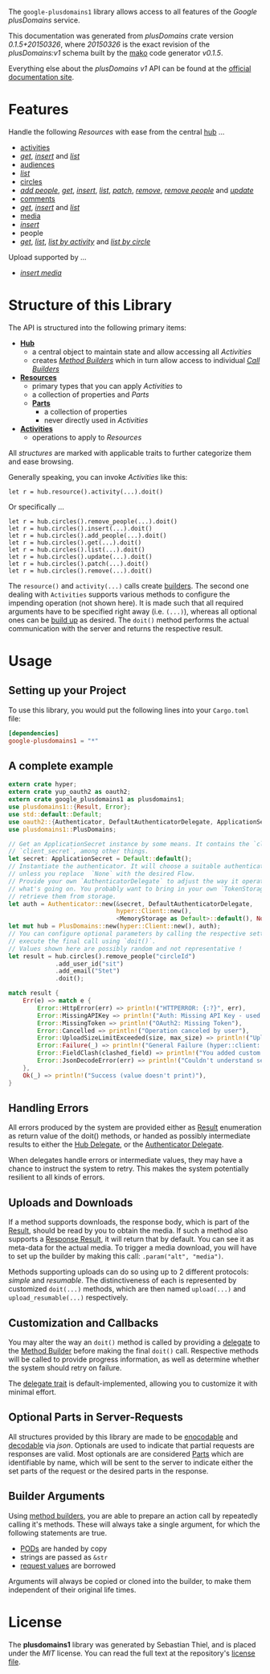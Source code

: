 <!---
DO NOT EDIT !
This file was generated automatically from 'src/mako/api/README.md.mako'
DO NOT EDIT !
-->
The `google-plusdomains1` library allows access to all features of the *Google plusDomains* service.

This documentation was generated from *plusDomains* crate version *0.1.5+20150326*, where *20150326* is the exact revision of the *plusDomains:v1* schema built by the [mako](http://www.makotemplates.org/) code generator *v0.1.5*.

Everything else about the *plusDomains* *v1* API can be found at the
[official documentation site](https://developers.google.com/+/domains/).
# Features

Handle the following *Resources* with ease from the central [hub](http://byron.github.io/google-apis-rs/google-plusdomains1/struct.PlusDomains.html) ... 

* [activities](http://byron.github.io/google-apis-rs/google-plusdomains1/struct.Activity.html)
 * [*get*](http://byron.github.io/google-apis-rs/google-plusdomains1/struct.ActivityGetCall.html), [*insert*](http://byron.github.io/google-apis-rs/google-plusdomains1/struct.ActivityInsertCall.html) and [*list*](http://byron.github.io/google-apis-rs/google-plusdomains1/struct.ActivityListCall.html)
* [audiences](http://byron.github.io/google-apis-rs/google-plusdomains1/struct.Audience.html)
 * [*list*](http://byron.github.io/google-apis-rs/google-plusdomains1/struct.AudienceListCall.html)
* [circles](http://byron.github.io/google-apis-rs/google-plusdomains1/struct.Circle.html)
 * [*add people*](http://byron.github.io/google-apis-rs/google-plusdomains1/struct.CircleAddPeopleCall.html), [*get*](http://byron.github.io/google-apis-rs/google-plusdomains1/struct.CircleGetCall.html), [*insert*](http://byron.github.io/google-apis-rs/google-plusdomains1/struct.CircleInsertCall.html), [*list*](http://byron.github.io/google-apis-rs/google-plusdomains1/struct.CircleListCall.html), [*patch*](http://byron.github.io/google-apis-rs/google-plusdomains1/struct.CirclePatchCall.html), [*remove*](http://byron.github.io/google-apis-rs/google-plusdomains1/struct.CircleRemoveCall.html), [*remove people*](http://byron.github.io/google-apis-rs/google-plusdomains1/struct.CircleRemovePeopleCall.html) and [*update*](http://byron.github.io/google-apis-rs/google-plusdomains1/struct.CircleUpdateCall.html)
* [comments](http://byron.github.io/google-apis-rs/google-plusdomains1/struct.Comment.html)
 * [*get*](http://byron.github.io/google-apis-rs/google-plusdomains1/struct.CommentGetCall.html), [*insert*](http://byron.github.io/google-apis-rs/google-plusdomains1/struct.CommentInsertCall.html) and [*list*](http://byron.github.io/google-apis-rs/google-plusdomains1/struct.CommentListCall.html)
* [media](http://byron.github.io/google-apis-rs/google-plusdomains1/struct.Media.html)
 * [*insert*](http://byron.github.io/google-apis-rs/google-plusdomains1/struct.MediaInsertCall.html)
* people
 * [*get*](http://byron.github.io/google-apis-rs/google-plusdomains1/struct.PeopleGetCall.html), [*list*](http://byron.github.io/google-apis-rs/google-plusdomains1/struct.PeopleListCall.html), [*list by activity*](http://byron.github.io/google-apis-rs/google-plusdomains1/struct.PeopleListByActivityCall.html) and [*list by circle*](http://byron.github.io/google-apis-rs/google-plusdomains1/struct.PeopleListByCircleCall.html)


Upload supported by ...

* [*insert media*](http://byron.github.io/google-apis-rs/google-plusdomains1/struct.MediaInsertCall.html)



# Structure of this Library

The API is structured into the following primary items:

* **[Hub](http://byron.github.io/google-apis-rs/google-plusdomains1/struct.PlusDomains.html)**
    * a central object to maintain state and allow accessing all *Activities*
    * creates [*Method Builders*](http://byron.github.io/google-apis-rs/google-plusdomains1/trait.MethodsBuilder.html) which in turn
      allow access to individual [*Call Builders*](http://byron.github.io/google-apis-rs/google-plusdomains1/trait.CallBuilder.html)
* **[Resources](http://byron.github.io/google-apis-rs/google-plusdomains1/trait.Resource.html)**
    * primary types that you can apply *Activities* to
    * a collection of properties and *Parts*
    * **[Parts](http://byron.github.io/google-apis-rs/google-plusdomains1/trait.Part.html)**
        * a collection of properties
        * never directly used in *Activities*
* **[Activities](http://byron.github.io/google-apis-rs/google-plusdomains1/trait.CallBuilder.html)**
    * operations to apply to *Resources*

All *structures* are marked with applicable traits to further categorize them and ease browsing.

Generally speaking, you can invoke *Activities* like this:

```Rust,ignore
let r = hub.resource().activity(...).doit()
```

Or specifically ...

```ignore
let r = hub.circles().remove_people(...).doit()
let r = hub.circles().insert(...).doit()
let r = hub.circles().add_people(...).doit()
let r = hub.circles().get(...).doit()
let r = hub.circles().list(...).doit()
let r = hub.circles().update(...).doit()
let r = hub.circles().patch(...).doit()
let r = hub.circles().remove(...).doit()
```

The `resource()` and `activity(...)` calls create [builders][builder-pattern]. The second one dealing with `Activities` 
supports various methods to configure the impending operation (not shown here). It is made such that all required arguments have to be 
specified right away (i.e. `(...)`), whereas all optional ones can be [build up][builder-pattern] as desired.
The `doit()` method performs the actual communication with the server and returns the respective result.

# Usage

## Setting up your Project

To use this library, you would put the following lines into your `Cargo.toml` file:

```toml
[dependencies]
google-plusdomains1 = "*"
```

## A complete example

```Rust
extern crate hyper;
extern crate yup_oauth2 as oauth2;
extern crate google_plusdomains1 as plusdomains1;
use plusdomains1::{Result, Error};
use std::default::Default;
use oauth2::{Authenticator, DefaultAuthenticatorDelegate, ApplicationSecret, MemoryStorage};
use plusdomains1::PlusDomains;

// Get an ApplicationSecret instance by some means. It contains the `client_id` and 
// `client_secret`, among other things.
let secret: ApplicationSecret = Default::default();
// Instantiate the authenticator. It will choose a suitable authentication flow for you, 
// unless you replace  `None` with the desired Flow.
// Provide your own `AuthenticatorDelegate` to adjust the way it operates and get feedback about 
// what's going on. You probably want to bring in your own `TokenStorage` to persist tokens and
// retrieve them from storage.
let auth = Authenticator::new(&secret, DefaultAuthenticatorDelegate,
                              hyper::Client::new(),
                              <MemoryStorage as Default>::default(), None);
let mut hub = PlusDomains::new(hyper::Client::new(), auth);
// You can configure optional parameters by calling the respective setters at will, and
// execute the final call using `doit()`.
// Values shown here are possibly random and not representative !
let result = hub.circles().remove_people("circleId")
             .add_user_id("sit")
             .add_email("Stet")
             .doit();

match result {
    Err(e) => match e {
        Error::HttpError(err) => println!("HTTPERROR: {:?}", err),
        Error::MissingAPIKey => println!("Auth: Missing API Key - used if there are no scopes"),
        Error::MissingToken => println!("OAuth2: Missing Token"),
        Error::Cancelled => println!("Operation canceled by user"),
        Error::UploadSizeLimitExceeded(size, max_size) => println!("Upload size too big: {} of {}", size, max_size),
        Error::Failure(_) => println!("General Failure (hyper::client::Response doesn't print)"),
        Error::FieldClash(clashed_field) => println!("You added custom parameter which is part of builder: {:?}", clashed_field),
        Error::JsonDecodeError(err) => println!("Couldn't understand server reply - maybe API needs update: {:?}", err),
    },
    Ok(_) => println!("Success (value doesn't print)"),
}

```
## Handling Errors

All errors produced by the system are provided either as [Result](http://byron.github.io/google-apis-rs/google-plusdomains1/enum.Result.html) enumeration as return value of 
the doit() methods, or handed as possibly intermediate results to either the 
[Hub Delegate](http://byron.github.io/google-apis-rs/google-plusdomains1/trait.Delegate.html), or the [Authenticator Delegate](http://byron.github.io/google-apis-rs/google-plusdomains1/../yup-oauth2/trait.AuthenticatorDelegate.html).

When delegates handle errors or intermediate values, they may have a chance to instruct the system to retry. This 
makes the system potentially resilient to all kinds of errors.

## Uploads and Downloads
If a method supports downloads, the response body, which is part of the [Result](http://byron.github.io/google-apis-rs/google-plusdomains1/enum.Result.html), should be
read by you to obtain the media.
If such a method also supports a [Response Result](http://byron.github.io/google-apis-rs/google-plusdomains1/trait.ResponseResult.html), it will return that by default.
You can see it as meta-data for the actual media. To trigger a media download, you will have to set up the builder by making
this call: `.param("alt", "media")`.

Methods supporting uploads can do so using up to 2 different protocols: 
*simple* and *resumable*. The distinctiveness of each is represented by customized 
`doit(...)` methods, which are then named `upload(...)` and `upload_resumable(...)` respectively.

## Customization and Callbacks

You may alter the way an `doit()` method is called by providing a [delegate](http://byron.github.io/google-apis-rs/google-plusdomains1/trait.Delegate.html) to the 
[Method Builder](http://byron.github.io/google-apis-rs/google-plusdomains1/trait.CallBuilder.html) before making the final `doit()` call. 
Respective methods will be called to provide progress information, as well as determine whether the system should 
retry on failure.

The [delegate trait](http://byron.github.io/google-apis-rs/google-plusdomains1/trait.Delegate.html) is default-implemented, allowing you to customize it with minimal effort.

## Optional Parts in Server-Requests

All structures provided by this library are made to be [enocodable](http://byron.github.io/google-apis-rs/google-plusdomains1/trait.RequestValue.html) and 
[decodable](http://byron.github.io/google-apis-rs/google-plusdomains1/trait.ResponseResult.html) via *json*. Optionals are used to indicate that partial requests are responses 
are valid.
Most optionals are are considered [Parts](http://byron.github.io/google-apis-rs/google-plusdomains1/trait.Part.html) which are identifiable by name, which will be sent to 
the server to indicate either the set parts of the request or the desired parts in the response.

## Builder Arguments

Using [method builders](http://byron.github.io/google-apis-rs/google-plusdomains1/trait.CallBuilder.html), you are able to prepare an action call by repeatedly calling it's methods.
These will always take a single argument, for which the following statements are true.

* [PODs][wiki-pod] are handed by copy
* strings are passed as `&str`
* [request values](http://byron.github.io/google-apis-rs/google-plusdomains1/trait.RequestValue.html) are borrowed

Arguments will always be copied or cloned into the builder, to make them independent of their original life times.

[wiki-pod]: http://en.wikipedia.org/wiki/Plain_old_data_structure
[builder-pattern]: http://en.wikipedia.org/wiki/Builder_pattern
[google-go-api]: https://github.com/google/google-api-go-client

# License
The **plusdomains1** library was generated by Sebastian Thiel, and is placed 
under the *MIT* license.
You can read the full text at the repository's [license file][repo-license].

[repo-license]: https://github.com/Byron/google-apis-rs/LICENSE.md
